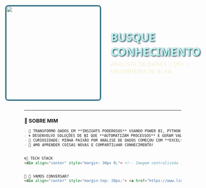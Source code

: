 <div align="center" style="display: flex; align-items: center; justify-content: center; gap: 30px; margin-bottom: 30px;">

  <img src="https://i.pinimg.com/originals/21/d7/99/21d799e3af4303646c63a92f6a32270f.gif" width="300px" style="border-radius: 10px; border: 4px solid #37748C;">

  <div style="text-align: left;">
    <h1 style="color: #BBF2ED; font-family: 'Segoe UI', sans-serif; font-size: 2.5em; text-shadow: 2px 2px 4px #042940; margin: 0;">BUSQUE CONHECIMENTO</h1>
    <p style="color: #F2EBC9; font-family: 'Segoe UI', sans-serif; font-size: 1.2em; letter-spacing: 1px; margin: 5px 0 0 0;">ANALISTA DE DADOS | DEV | ENGENHEIRA DE BI 🌀📊</p>
  </div>
</div>

---

### **🔷 SOBRE MIM**  
```markdown
- 🌊 TRANSFORMO DADOS EM **INSIGHTS PODEROSOS** USANDO POWER BI, PYTHON E SQL.  
- 🌀 DESENVOLVO SOLUÇÕES DE BI QUE **AUTOMATIZAM PROCESSOS** E GERAM VALOR.  
- 🍈 CURIOSIDADE: MINHA PAIXÃO POR ANÁLISE DE DADOS COMEÇOU COM **EXCEL**.  
- 📘 AMO APRENDER COISAS NOVAS E COMPARTILHAR CONHECIMENTO!  


🌀🍏 TECH STACK
<div align="center" style="margin: 30px 0;"> <!-- Imagem centralizada --> <img src="https://i.pinimg.com/736x/89/1d/8c/891d8cd9e96d9d03c6aa185b83c046d0.jpg" width="400px" style="border-radius: 10px; margin-bottom: 20px;"> <!-- Badges das tecnologias --> <div style="display: flex; flex-wrap: wrap; justify-content: center; gap: 10px;"> <img src="https://img.shields.io/badge/SQL-37748C?style=for-the-badge&logo=postgresql&logoColor=white" alt="SQL"> <img src="https://img.shields.io/badge/Python-042940?style=for-the-badge&logo=python&logoColor=white" alt="Python"> <img src="https://img.shields.io/badge/C%23-00070D?style=for-the-badge&logo=c-sharp&logoColor=white" alt="C#"> <img src="https://img.shields.io/badge/JavaScript-F2EBC9?style=for-the-badge&logo=javascript&logoColor=black" alt="JavaScript"> <img src="https://img.shields.io/badge/HTML-40120E?style=for-the-badge&logo=html5&logoColor=white" alt="HTML"> <img src="https://img.shields.io/badge/CSS-734347?style=for-the-badge&logo=css3&logoColor=white" alt="CSS"> </div> </div>


📘 📩 VAMOS CONVERSAR?
<div align="center" style="margin-top: 20px;"> <a href="https://www.linkedin.com/in/amanda-prado-7b714b2b4/"> <img src="https://img.shields.io/badge/LinkedIn-37748C?style=for-the-badge&logo=linkedin&logoColor=white" style="margin: 5px;"> </a> <a href="mailto:amandaprrado@outlook.com.br"> <img src="https://img.shields.io/badge/Email-042940?style=for-the-badge&logo=gmail&logoColor=white" style="margin: 5px;"> </a> </div> ```
